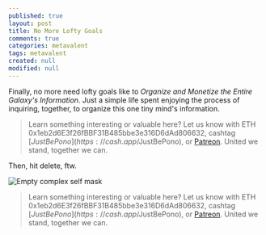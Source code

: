 ```yaml
---
published: true
layout: post
title: No More Lofty Goals
comments: true
categories: metavalent
tags: metavalent
created: null
modified: null
---
```

Finally, no more need lofty goals like to _Organize and Monetize the Entire Galaxy's Information_. Just a simple life spent enjoying the process of inquiring, together, to organize this one tiny mind's information.

> Learn something interesting or valuable here? Let us know with ETH 0x1eb2d6E3f26fBBF31B485bbe3e316D6dAd806632, cashtag [$JustBePono](https://cash.app/$JustBePono), or [Patreon](https://patreon.com/metavalent). United we stand, together we can.

Then, hit delete, ftw.

![Empty complex self mask]({{site.baseurl}}/assets/images/empty.complex.self.mask.jpg)


> Learn something interesting or valuable here? Let us know with ETH 0x1eb2d6E3f26fBBF31B485bbe3e316D6dAd806632, cashtag [$JustBePono](https://cash.app/$JustBePono), or [Patreon](https://patreon.com/metavalent). United we stand, together we can.
